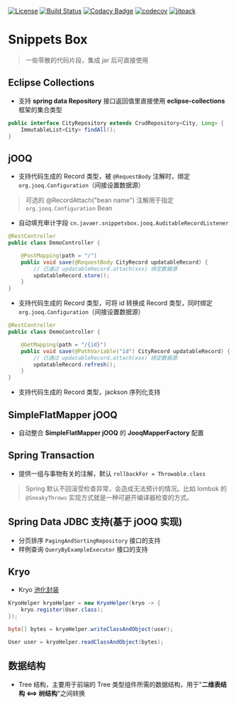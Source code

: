 [![License](https://img.shields.io/badge/License-Apache%202.0-blue.svg)](https://opensource.org/licenses/Apache-2.0)
[![Build Status](https://travis-ci.org/cn-src/snippets-box.svg?branch=master)](https://travis-ci.org/cn-src/snippets-box)
[![Codacy Badge](https://api.codacy.com/project/badge/Grade/643d3ca00a044ebc98de3ab6da52c93f)](https://www.codacy.com/manual/cn-src/snippets-box?utm_source=github.com&amp;utm_medium=referral&amp;utm_content=cn-src/snippets-box&amp;utm_campaign=Badge_Grade)
[![codecov](https://codecov.io/gh/cn-src/snippets-box/branch/master/graph/badge.svg)](https://codecov.io/gh/cn-src/snippets-box)
[![jitpack](https://jitpack.io/v/cn-src/snippets-box.svg)](https://jitpack.io/#cn-src/snippets-box)

# Snippets Box
> 一些零散的代码片段，集成 jar 后可直接使用

## Eclipse Collections
* 支持 **spring data Repository** 接口返回值里直接使用 **eclipse-collections** 框架的集合类型
```java
public interface CityRepository extends CrudRepository<City, Long> {
    ImmutableList<City> findAll();
}
```

## jOOQ
* 支持代码生成的 Record 类型，被 `@RequestBody` 注解时，绑定 `org.jooq.Configuration`（间接设置数据源）
> 可选的 @RecordAttach("bean name") 注解用于指定 `org.jooq.Configuration` Bean
* 自动填充审计字段 `cn.javaer.snippetsbox.jooq.AuditableRecordListener`
```java
@RestController
public class DemoController {

    @PostMapping(path = "/")
    public void save(@RequestBody CityRecord updatableRecord) { 
        // 已通过 updatableRecord.attach(xxx) 绑定数据源
        updatableRecord.store();
    }
}
```
* 支持代码生成的 Record 类型，可将 id 转换成 Record 类型，同时绑定 `org.jooq.Configuration`（间接设置数据源）
```java
@RestController
public class DemoController {

    @GetMapping(path = "/{id}")
    public void save(@PathVariable("id") CityRecord updatableRecord) { 
        // 已通过 updatableRecord.attach(xxx) 绑定数据源
        updatableRecord.refresh();
    }
}
```

* 支持代码生成的 Record 类型，jackson 序列化支持

## SimpleFlatMapper jOOQ 
* 自动整合 **SimpleFlatMapper jOOQ** 的 **JooqMapperFactory** 配置

## Spring Transaction
* 提供一组与事物有关的注解，默认 `rollbackFor = Throwable.class`
> Spring 默认不回滚受检查异常，会造成无法预计的情况。比如 lombok 的 `@SneakyThrows` 实现方式就是一种可避开编译器检查的方式。
                              
## Spring Data JDBC 支持(基于 jOOQ 实现)
* 分页排序 `PagingAndSortingRepository` 接口的支持
* 样例查询 `QueryByExampleExecutor` 接口的支持

## Kryo
* Kryo [池化封装](https://github.com/EsotericSoftware/kryo#pooling)
```java
KryoHelper kryoHelper = new KryoHelper(kryo -> {
    kryo.register(User.class);
});

byte[] bytes = kryoHelper.writeClassAndObject(user);

User user = kryoHelper.readClassAndObject(bytes);
```  

## 数据结构
* Tree 结构，主要用于前端的 Tree 类型组件所需的数据结构，用于"**二维表结构 <==> 树结构**"之间转换
